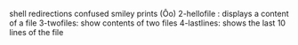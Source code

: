 shell redirections
confused smiley
prints (Ôo)
2-hellofile : displays a content of a file
3-twofiles: show contents of two files
4-lastlines: shows the last 10 lines of the file
